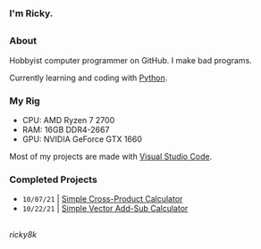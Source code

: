 ### I'm Ricky.
##
### About
Hobbyist computer programmer on GitHub. I make bad programs.

Currently learning and coding with [Python](https://www.python.org/).

### My Rig
- CPU: AMD Ryzen 7 2700
- RAM: 16GB DDR4-2667
- GPU: NVIDIA GeForce GTX 1660

Most of my projects are made with [Visual Studio Code](https://code.visualstudio.com/).

### Completed Projects
- `10/07/21` | [Simple Cross-Product Calculator](https://github.com/ricky8k/Simple-Cross-Product-Calculator)
- `10/22/21` | [Simple Vector Add-Sub Calculator](https://github.com/ricky8k/Simple-Vector-Add-Sub-Calculator)

##
*ricky8k*
